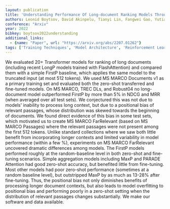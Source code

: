 ```yaml
---
layout: publication
title: 'Understanding Performance Of Long-document Ranking Models Through Comprehensive Evaluation And Leaderboarding'
authors: Leonid Boytsov, David Akinpelu, Tianyi Lin, Fangwei Gao, Yutian Zhao, Jeffrey Huang, Nipun Katyal, Eric Nyberg
conference: "Arxiv"
year: 2022
bibkey: boytsov2022understanding
additional_links:
  - {name: "Paper", url: "https://arxiv.org/abs/2207.01262"}
tags: ['Training Techniques', 'Model Architecture', 'Reinforcement Learning', 'RAG', 'Ethics and Bias', 'Pretraining Methods', 'Fine-Tuning', 'Transformer', 'Attention Mechanism']
---
```

We evaluated 20+ Transformer models for ranking of long documents (including
recent LongP models trained with FlashAttention) and compared them with a
simple FirstP baseline, which applies the same model to the truncated input (at
most 512 tokens). We used MS MARCO Documents v1 as a primary training set and
evaluated both the zero-shot transferred and fine-tuned models.
  On MS MARCO, TREC DLs, and Robust04 no long-document model outperformed
FirstP by more than 5% in NDCG and MRR (when averaged over all test sets). We
conjectured this was not due to models' inability to process long context, but
due to a positional bias of relevant passages, whose distribution was skewed
towards the beginning of documents. We found direct evidence of this bias in
some test sets, which motivated us to create MS MARCO FarRelevant (based on MS
MARCO Passages) where the relevant passages were not present among the first
512 tokens.
  Unlike standard collections where we saw both little benefit from
incorporating longer contexts and limited variability in model performance
(within a few %), experiments on MS MARCO FarRelevant uncovered dramatic
differences among models. The FirstP models performed roughly at the
random-baseline level in both zero-shot and fine-tuning scenarios. Simple
aggregation models including MaxP and PARADE Attention had good zero-shot
accuracy, but benefited little from fine-tuning. Most other models had poor
zero-shot performance (sometimes at a random baseline level), but outstripped
MaxP by as much as 13-28% after fine-tuning. Thus, the positional bias not only
diminishes benefits of processing longer document contexts, but also leads to
model overfitting to positional bias and performing poorly in a zero-shot
setting when the distribution of relevant passages changes substantially. We
make our software and data available.
